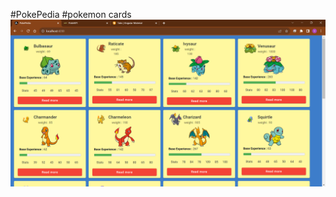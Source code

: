 #PokePedia
#pokemon cards
![Alt Text](https://github.com/VishalKhandagale88/PokePedia/blob/main/PokePedia/Screenshot%202023-10-22%20063058.png)
